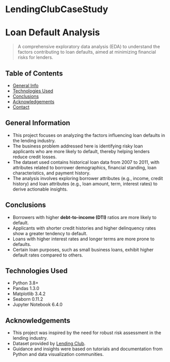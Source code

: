 # LendingClubCaseStudy

# Loan Default Analysis
> A comprehensive exploratory data analysis (EDA) to understand the factors contributing to loan defaults, aimed at minimizing financial risks for lenders.

## Table of Contents
* [General Info](#general-information)
* [Technologies Used](#technologies-used)
* [Conclusions](#conclusions)
* [Acknowledgements](#acknowledgements)
* [Contact](#contact)

## General Information
- This project focuses on analyzing the factors influencing loan defaults in the lending industry.
- The business problem addressed here is identifying risky loan applicants who are more likely to default, thereby helping lenders reduce credit losses.
- The dataset used contains historical loan data from 2007 to 2011, with attributes related to borrower demographics, financial standing, loan characteristics, and payment history.
- The analysis involves exploring borrower attributes (e.g., income, credit history) and loan attributes (e.g., loan amount, term, interest rates) to derive actionable insights.

## Conclusions
- Borrowers with higher **debt-to-income (DTI)** ratios are more likely to default.
- Applicants with shorter credit histories and higher delinquency rates show a greater tendency to default.
- Loans with higher interest rates and longer terms are more prone to defaults.
- Certain loan purposes, such as small business loans, exhibit higher default rates compared to others.

## Technologies Used
- Python 3.8+
- Pandas 1.3.0
- Matplotlib 3.4.2
- Seaborn 0.11.2
- Jupyter Notebook 6.4.0

## Acknowledgements
- This project was inspired by the need for robust risk assessment in the lending industry.
- Dataset provided by [Lending Club](https://www.lendingclub.com/).
- Guidance and insights were based on tutorials and documentation from Python and data visualization communities.
